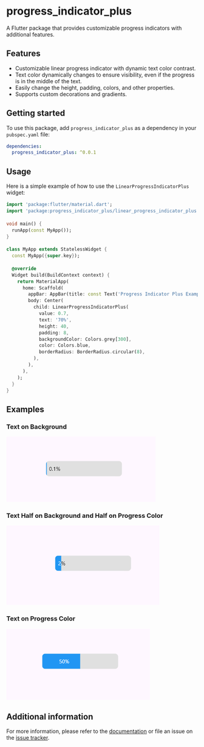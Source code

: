 # progress_indicator_plus

A Flutter package that provides customizable progress indicators with additional features.

## Features

- Customizable linear progress indicator with dynamic text color contrast.
- Text color dynamically changes to ensure visibility, even if the progress is in the middle of the text.
- Easily change the height, padding, colors, and other properties.
- Supports custom decorations and gradients.

## Getting started

To use this package, add `progress_indicator_plus` as a dependency in your `pubspec.yaml` file:

```yaml
dependencies:
  progress_indicator_plus: ^0.0.1
```

## Usage

Here is a simple example of how to use the `LinearProgressIndicatorPlus` widget:

```dart
import 'package:flutter/material.dart';
import 'package:progress_indicator_plus/linear_progress_indicator_plus.dart';

void main() {
  runApp(const MyApp());
}

class MyApp extends StatelessWidget {
  const MyApp({super.key});

  @override
  Widget build(BuildContext context) {
    return MaterialApp(
      home: Scaffold(
        appBar: AppBar(title: const Text('Progress Indicator Plus Example')),
        body: Center(
          child: LinearProgressIndicatorPlus(
            value: 0.7,
            text: '70%',
            height: 40,
            padding: 8,
            backgroundColor: Colors.grey[300],
            color: Colors.blue,
            borderRadius: BorderRadius.circular(8),
          ),
        ),
      ),
    );
  }
}
```

## Examples

### Text on Background

![Text on Background](/resources/1.png)

### Text Half on Background and Half on Progress Color

![Text Half on Background and Half on Progress Color](/resources/2.png)

### Text on Progress Color

![Text on Progress Color](/resources/3.png)

## Additional information

For more information, please refer to the [documentation](https://github.com/your-repo/progress_indicator_plus) or file an issue on the [issue tracker](https://github.com/your-repo/progress_indicator_plus/issues).
